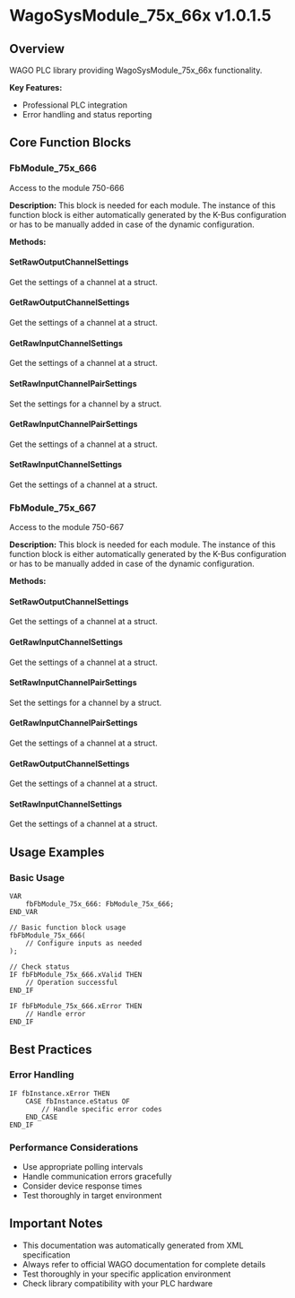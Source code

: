 # WagoSysModule_75x_66x v1.0.1.5

## Overview
WAGO PLC library providing WagoSysModule_75x_66x functionality.

**Key Features:**
- Professional PLC integration
- Error handling and status reporting

## Core Function Blocks

### FbModule_75x_666
Access to the module 750-666

**Description:**
This block is needed for each module. The instance of this function block is either automatically generated by the K-Bus configuration or has to be manually added in case of the dynamic configuration.

**Methods:**

#### SetRawOutputChannelSettings
Get the settings of a channel at a struct.

#### GetRawOutputChannelSettings
Get the settings of a channel at a struct.

#### GetRawInputChannelSettings
Get the settings of a channel at a struct.

#### SetRawInputChannelPairSettings
Set the settings for a channel by a struct.

#### GetRawInputChannelPairSettings
Get the settings of a channel at a struct.

#### SetRawInputChannelSettings
Get the settings of a channel at a struct.

### FbModule_75x_667
Access to the module 750-667

**Description:**
This block is needed for each module. The instance of this function block is either automatically generated by the K-Bus configuration or has to be manually added in case of the dynamic configuration.

**Methods:**

#### SetRawOutputChannelSettings
Get the settings of a channel at a struct.

#### GetRawInputChannelSettings
Get the settings of a channel at a struct.

#### SetRawInputChannelPairSettings
Set the settings for a channel by a struct.

#### GetRawInputChannelPairSettings
Get the settings of a channel at a struct.

#### GetRawOutputChannelSettings
Get the settings of a channel at a struct.

#### SetRawInputChannelSettings
Get the settings of a channel at a struct.

## Usage Examples

### Basic Usage
```iec
VAR
    fbFbModule_75x_666: FbModule_75x_666;
END_VAR

// Basic function block usage
fbFbModule_75x_666(
    // Configure inputs as needed
);

// Check status
IF fbFbModule_75x_666.xValid THEN
    // Operation successful
END_IF

IF fbFbModule_75x_666.xError THEN
    // Handle error
END_IF
```

## Best Practices

### Error Handling
```iec
IF fbInstance.xError THEN
    CASE fbInstance.eStatus OF
        // Handle specific error codes
    END_CASE
END_IF
```

### Performance Considerations
- Use appropriate polling intervals
- Handle communication errors gracefully
- Consider device response times
- Test thoroughly in target environment

## Important Notes

- This documentation was automatically generated from XML specification
- Always refer to official WAGO documentation for complete details
- Test thoroughly in your specific application environment
- Check library compatibility with your PLC hardware

